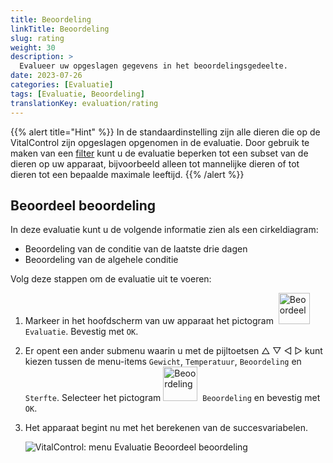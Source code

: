 ```yaml
---
title: Beoordeling
linkTitle: Beoordeling
slug: rating
weight: 30
description: >
  Evalueer uw opgeslagen gegevens in het beoordelingsgedeelte.
date: 2023-07-26
categories: [Evaluatie]
tags: [Evaluatie, Beoordeling]
translationKey: evaluation/rating
---
```

{{% alert title="Hint" %}}
In de standaardinstelling zijn alle dieren die op de VitalControl zijn opgeslagen opgenomen in de evaluatie. Door gebruik te maken van een [filter](../../filter/) kunt u de evaluatie beperken tot een subset van de dieren op uw apparaat, bijvoorbeeld alleen tot mannelijke dieren of tot dieren tot een bepaalde maximale leeftijd.
{{% /alert %}}

## Beoordeel beoordeling

In deze evaluatie kunt u de volgende informatie zien als een cirkeldiagram:
- Beoordeling van de conditie van de laatste drie dagen
- Beoordeling van de algehele conditie

Volg deze stappen om de evaluatie uit te voeren:

1. Markeer in het hoofdscherm van uw apparaat het pictogram &nbsp;<img src="/icons/main/evaluation.svg" width="50" align="bottom" alt="Beoordeel" />&nbsp; `Evaluatie`. Bevestig met `OK`.

2. Er opent een ander submenu waarin u met de pijltoetsen △ ▽ ◁ ▷ kunt kiezen tussen de menu-items `Gewicht`, `Temperatuur`, `Beoordeling` en `Sterfte`. Selecteer het pictogram <img src="/icons/evaluation/rating.svg" width="55" align="bottom" alt="Beoordeling" />&nbsp; `Beoordeling` en bevestig met `OK`.

3. Het apparaat begint nu met het berekenen van de succesvariabelen.

   ![VitalControl: menu Evaluatie Beoordeel beoordeling](../images/rating.png "Beoordeel beoordeling")
